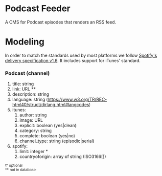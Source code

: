 # Podcast Feeder

A CMS for Podcast episodes that renders an RSS feed.

# Modeling

In order to match the standards used by most platforms we follow [Spotify's delivery specification v1.6](https://podcasters.spotify.com/terms/Spotify_Podcast_Delivery_Specification_v1.6.pdf).
It includes support for iTunes' standard.

### Podcast (channel)

1. title: string
1. link: URL **
1. description: string
1. language: string (https://www.w3.org/TR/REC-html40/struct/dirlang.html#langcodes)
1. itunes:
   1. author: string
   1. image: URL
   1. explicit: boolean (yes|clean)
   1. category: string
   1. complete: boolean (yes|no)
   1. channel_type: string (episodic|serial)
1. spotify:
   1. limit: integer *
   1. countryoforigin: array of string (ISO3166[])

<sub>
\* optional <br>
** not in database
</sub>
